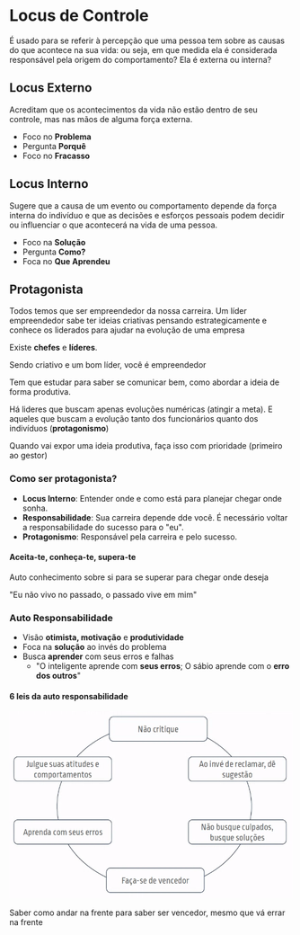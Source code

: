 # Locus de Controle

É usado para se referir à percepção que uma pessoa tem sobre as causas do que acontece na sua vida: ou seja, em que medida ela é considerada responsável pela origem do comportamento? Ela é externa ou interna?

## Locus Externo

Acreditam que os acontecimentos da vida não estão dentro de seu controle, mas nas mãos de alguma força externa.

- Foco no **Problema**
- Pergunta **Porquê**
- Foco no **Fracasso**

## Locus Interno

Sugere que a causa de um evento ou comportamento depende da força interna do indivíduo e que as decisões e esforços pessoais podem decidir ou influenciar o que acontecerá na vida de uma pessoa.

- Foco na **Solução**
- Pergunta **Como?**
- Foca no **Que Aprendeu**

## Protagonista

Todos temos que ser empreendedor da nossa carreira. Um líder empreendedor sabe ter ideias criativas pensando estrategicamente e conhece os liderados para ajudar na evolução de uma empresa

Existe **chefes** e **líderes**.

Sendo criativo e um bom líder, você é empreendedor

Tem que estudar para saber se comunicar bem, como abordar a ideia de forma produtiva.

Há lideres que buscam apenas evoluções numéricas (atingir a meta). E aqueles que buscam a evolução tanto dos funcionários quanto dos indivíduos (**protagonismo**)

Quando vai expor uma ideia produtiva, faça isso com prioridade (primeiro ao gestor)

### Como ser protagonista?

- **Locus Interno**: Entender onde e como está para planejar chegar onde sonha.
- **Responsabilidade**: Sua carreira depende dde você. É necessário voltar a responsabilidade do sucesso para o "eu".
- **Protagonismo**: Responsável pela carreira e pelo sucesso.

#### Aceita-te, conheça-te, supera-te

Auto conhecimento sobre si para se superar para chegar onde deseja

"Eu não vivo no passado, o passado vive em mim"

### Auto Responsabilidade

- Visão **otimista, motivação** e **produtividade**
- Foca na **solução** ao invés do problema
- Busca **aprender** com seus erros e falhas
  - "O inteligente aprende com **seus erros**; O sábio aprende com o **erro dos outros**"

#### 6 leis da auto responsabilidade

![leis](./images/leis-auto-responsabilidade.PNG)

Saber como andar na frente para saber ser vencedor, mesmo que vá errar na frente
